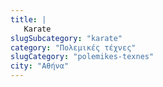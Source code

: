 ```yaml
---
title: |
   Karate
slugSubcategory: "karate"
category: "Πολεμικές τέχνες"
slugCategory: "polemikes-texnes"
city: "Αθήνα"
---
```



